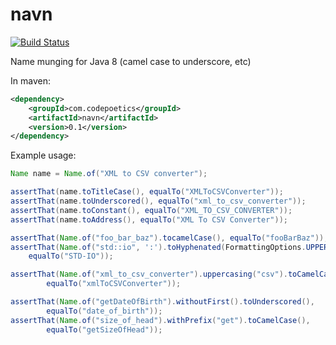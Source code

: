 # navn

[![Build Status](https://travis-ci.org/poetix/navn.svg?branch=master)](https://travis-ci.org/poetix/navn)

Name munging for Java 8 (camel case to underscore, etc)

In maven:
```xml
<dependency>
    <groupId>com.codepoetics</groupId>
    <artifactId>navn</artifactId>
    <version>0.1</version>
</dependency>
```     

Example usage:
```java
Name name = Name.of("XML to CSV converter");

assertThat(name.toTitleCase(), equalTo("XMLToCSVConverter"));
assertThat(name.toUnderscored(), equalTo("xml_to_csv_converter"));
assertThat(name.toConstant(), equalTo("XML_TO_CSV_CONVERTER"));
assertThat(name.toAddress(), equalTo("XML To CSV Converter"));

assertThat(Name.of("foo_bar_baz").tocamelCase(), equalTo("fooBarBaz"));
assertThat(Name.of("std::io", ':').toHyphenated(FormattingOptions.UPPERCASE),
    equalTo("STD-IO"));

assertThat(Name.of("xml_to_csv_converter").uppercasing("csv").toCamelCase(),
        equalTo("xmlToCSVConverter"));

assertThat(Name.of("getDateOfBirth").withoutFirst().toUnderscored(),
        equalTo("date_of_birth"));
assertThat(Name.of("size_of_head").withPrefix("get").toCamelCase(),
        equalTo("getSizeOfHead"));
```
